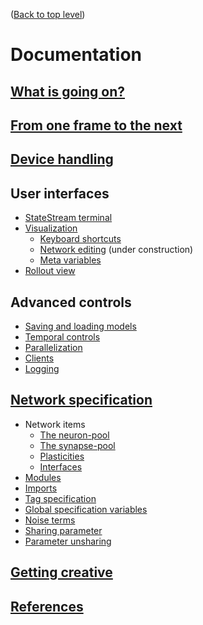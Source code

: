 ([Back to top level](../README.md))


# Documentation

[What is going on?](what_is_going_on.md)
----------------------------------------

[From one frame to the next](from_one_frame_to_the_next.md)
-----------------------------------------------------------

[Device handling](devices.md)
-----------------------------

User interfaces
---------------
* [StateStream terminal](statestream_terminal.md)
* [Visualization](visualization.md)
	* [Keyboard shortcuts](hotkeys.md)
	* [Network editing](editing.md) (under construction)
	* [Meta variables](meta_variables.md)
* [Rollout view](rollout_view.md)

Advanced controls
-----------------
* [Saving and loading models](saving_and_loading_models.md)
* [Temporal controls](temporal_controls.md)
* [Parallelization](parallelization.md)
* [Clients](clients.md)
* [Logging](logging.md)

[Network specification](network_specification.md)
-------------------------------------------------
* Network items
	* [The neuron-pool](neuron_pools.md)
	* [The synapse-pool](synapse_pools.md)
	* [Plasticities](plasticities.md)
	* [Interfaces](interfaces.md)
* [Modules](modules.md)
* [Imports](import_specification.md)
* [Tag specification](tag_specification.md)
* [Global specification variables](globals.md)
* [Noise terms](noise_terms.md)
* [Sharing parameter](sharing_parameters.md)
* [Parameter unsharing](unsharing.md)

[Getting creative](getting_creative.md)
---------------------------------------

[References](references.md)
---------------------------
